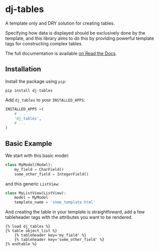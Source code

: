 # dj-tables
A template only and DRY solution for creating tables.

Specifying how data is displayed should be exclusively done by the template, and this library
aims to do this by providing powerful template tags for constructing complex tables.

The full documentation is available [on Read the Docs](https://dj-tables.readthedocs.io/).

## Installation
Install the package using `pip`:
```
pip install dj-tables
```

Add `dj_tables` to your `INSTALLED_APPS`:
```python
INSTALLED_APPS =(
    # ...
    'dj_tables',
    # ...
)
```

## Basic Example
We start with this basic model:
```python
class MyModel(Model):
    my_field = CharField()
    some_other_field = IntegerField()
```

and this generic `ListView`:
```python
class MyListView(ListView):
    model = MyModel
    template_name = 'some_template.html'
```

And creating the table in your template is straightfoward, add a few tableheader tags with the
attributes you want to be rendered.
```
{% load dj_tables %}
{% table object_list %}
    {% tableheader key='my_field' %}
    {% tableheader key='some_other_field' %}
{% endtable %}
```
